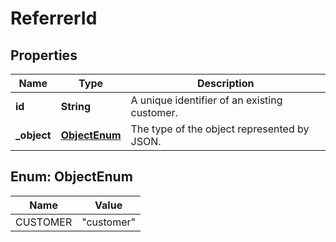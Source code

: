 

# ReferrerId


## Properties

| Name | Type | Description |
|------------ | ------------- | ------------- |
|**id** | **String** | A unique identifier of an existing customer. |
|**_object** | [**ObjectEnum**](#ObjectEnum) | The type of the object represented by JSON. |



## Enum: ObjectEnum

| Name | Value |
|---- | -----|
| CUSTOMER | &quot;customer&quot; |



